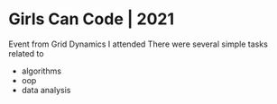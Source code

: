 # Girls Can Code | 2021

Event from Grid Dynamics I attended
There were several simple tasks related to
  - algorithms
  - oop
  - data analysis
